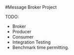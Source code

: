#Message Broker Project


TODO:
- Broker
- Producer
- Consumer
- Integration Testing
- Benchmark time permitting.
